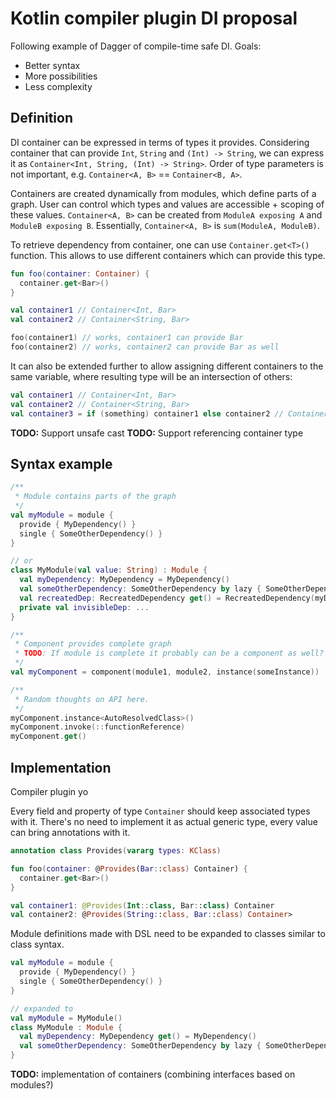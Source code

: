 # Kotlin compiler plugin DI proposal

Following example of Dagger of compile-time safe DI.
Goals:
- Better syntax
- More possibilities
- Less complexity

## Definition
DI container can be expressed in terms of types it provides.
Considering container that can provide `Int`, `String` and `(Int) -> String`, we can express it as `Container<Int, String, (Int) -> String>`.
Order of type parameters is not important, e.g. `Container<A, B>` == `Container<B, A>`.

Containers are created dynamically from modules, which define parts of a graph. User can control which types and values are accessible + scoping of these values.
`Container<A, B>` can be created from `ModuleA exposing A` and `ModuleB exposing B`. Essentially, `Container<A, B>` is `sum(ModuleA, ModuleB)`.

To retrieve dependency from container, one can use `Container.get<T>()` function. This allows to use different containers which can provide this type.
```kotlin
fun foo(container: Container) {
  container.get<Bar>()
}

val container1 // Container<Int, Bar>
val container2 // Container<String, Bar>

foo(container1) // works, container1 can provide Bar
foo(container2) // works, container2 can provide Bar as well
```

It can also be extended further to allow assigning different containers to the same variable, where resulting type will be an intersection of others:
```kotlin
val container1 // Container<Int, Bar>
val container2 // Container<String, Bar>
val container3 = if (something) container1 else container2 // Container<Bar>
```
**TODO:** Support unsafe cast
**TODO:** Support referencing container type

## Syntax example

```kotlin
/**
 * Module contains parts of the graph
 */
val myModule = module {
  provide { MyDependency() }
  single { SomeOtherDependency() }
}

// or
class MyModule(val value: String) : Module {
  val myDependency: MyDependency = MyDependency()
  val someOtherDependency: SomeOtherDependency by lazy { SomeOtherDependency(value) }
  val recreatedDep: RecreatedDependency get() = RecreatedDependency(myDependency)
  private val invisibleDep: ...
}

/**
 * Component provides complete graph
 * TODO: If module is complete it probably can be a component as well?
 */
val myComponent = component(module1, module2, instance(someInstance))

/**
 * Random thoughts on API here.
 */
myComponent.instance<AutoResolvedClass>()
myComponent.invoke(::functionReference)
myComponent.get()
```

## Implementation
Compiler plugin yo

Every field and property of type `Container` should keep associated types with it. There's no need to implement it as actual generic type, every value can bring annotations with it.
```kotlin
annotation class Provides(vararg types: KClass)

fun foo(container: @Provides(Bar::class) Container) {
  container.get<Bar>()
}

val container1: @Provides(Int::class, Bar::class) Container
val container2: @Provides(String::class, Bar::class) Container>
```

Module definitions made with DSL need to be expanded to classes similar to class syntax.
```kotlin
val myModule = module {
  provide { MyDependency() }
  single { SomeOtherDependency() }
}

// expanded to
val myModule = MyModule()
class MyModule : Module {
  val myDependency: MyDependency get() = MyDependency()
  val someOtherDependency: SomeOtherDependency by lazy { SomeOtherDependency() }
}
```

**TODO:** implementation of containers (combining interfaces based on modules?)

